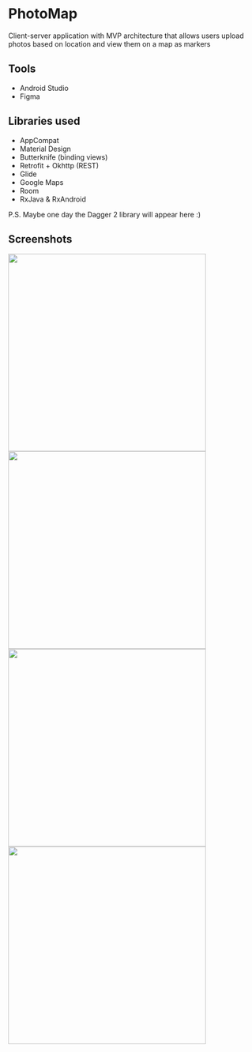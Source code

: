 # PhotoMap

Client-server application with MVP architecture that allows users upload photos based on location and view them on a map as markers

## Tools
* Android Studio
* Figma

## Libraries used 
* AppCompat
* Material Design
* Butterknife (binding views)
* Retrofit + Okhttp (REST)
* Glide 
* Google Maps
* Room
* RxJava & RxAndroid

P.S. Maybe one day the Dagger 2 library will appear here :)

## Screenshots

<p>
  <img src="https://github.com/ilyadam/PhotoMap/blob/master/images/1.jpg" width="400">
  <img src="https://github.com/ilyadam/PhotoMap/blob/master/images/2.jpg" width="400">
  <img src="https://github.com/ilyadam/PhotoMap/blob/master/images/5.jpg" width="400">
  <img src="https://github.com/ilyadam/PhotoMap/blob/master/images/4.jpg" width="400">
</p>
